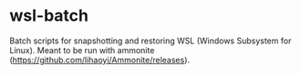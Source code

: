 # wsl-batch
Batch scripts for snapshotting and restoring WSL (Windows Subsystem for Linux). Meant to be run with ammonite (https://github.com/lihaoyi/Ammonite/releases).

